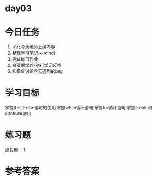 # day03

# 今日任务
1. 消化今天老师上课内容
2. 整理学习笔记(x-mind)
3. 完成每日作业
4. 登录博学谷-进行学习反馈
5. 和同桌讨论今天遇到的bug

# 学习目标
掌握if-elif-else语句的使用
掌握while循环语句
掌握for循环语句
掌握break 和contiune使用

# 练习题
编程题：
    1. 
# 参考答案



